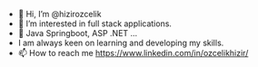 - 👋 Hi, I’m @hizirozcelik
- 👀 I’m interested in full stack applications.
- 🌱 Java Springboot, ASP .NET ...
- I am always keen on learning and developing my skills.
- 📫 How to reach me https://www.linkedin.com/in/ozcelikhizir/
